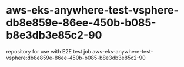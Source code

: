 # aws-eks-anywhere-test-vsphere-db8e859e-86ee-450b-b085-b8e3db3e85c2-90
repository for use with E2E test job aws-eks-anywhere-test-vsphere:db8e859e-86ee-450b-b085-b8e3db3e85c2-90
